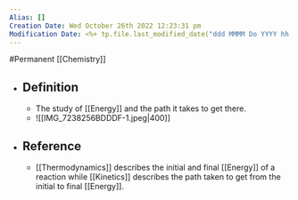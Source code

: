```yaml
---
Alias: []
Creation Date: Wed October 26th 2022 12:23:31 pm 
Modification Date: <%+ tp.file.last_modified_date("ddd MMMM Do YYYY hh:mm:ss a") %>
---
```

#Permanent [[Chemistry]]

- ## Definition
	- The study of [[Energy]] and the path it takes to get there.
	- ![[IMG_7238256BDDDF-1.jpeg|400]]
- ## Reference
	- [[Thermodynamics]] describes the initial and final [[Energy]] of a reaction while [[Kinetics]] describes the path taken to get from the initial to final [[Energy]].